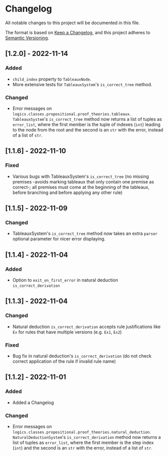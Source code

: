 # Changelog

All notable changes to this project will be documented in this file.

The format is based on [Keep a Changelog](https://keepachangelog.com/en/1.0.0/),
and this project adheres to [Semantic Versioning](https://semver.org/spec/v2.0.0.html).

## [1.2.0] - 2022-11-14
### Added
- `child_index` property to `TableauxNode`.
- More extensive tests for `TableauxSystem`'s `is_correct_tree` method.

### Changed
- Error messages on `logics.classes.propositional.proof_theories.tableaux`.
  `TableauxSystem`'s `is_correct_tree` method now returns a list of tuples 
  as `error_list`, where the first member is the tuple of indexes (`int`) leading to the 
  node from the root and the second is an `str` with the error, instead of a list of `str`.

## [1.1.6] - 2022-11-10
### Fixed
- Various bugs with TableauxSystem's `is_correct_tree` (no missing premises -avoids
  marking tableaux that only contain one premise as correct-; all premises must come at 
  the beginning of the tableaux, before branching and before applying any other rule)

## [1.1.5] - 2022-11-09
### Changed
- TableauxSystem's `is_correct_tree` method now takes an extra `parser` optional parameter 
  for nicer error displaying. 

## [1.1.4] - 2022-11-04
### Added
- Option to `exit_on_first_error` in natural deduction `is_correct_derivation`

## [1.1.3] - 2022-11-04
### Changed
- Natural deduction `is_correct_derivation` accepts rule justifications like `E∧` for
  rules that have multiple versions (e.g. `E∧1`, `E∧2`)

### Fixed
- Bug fix in natural deduction's `is_correct_derivation` (do not check correct application 
  of the rule if invalid rule name)


## [1.1.2] - 2022-11-01
### Added
- Added a Changelog

### Changed
- Error messages on `logics.classes.propositional.proof_theories.natural_deduction`.
  `NaturalDeductionSystem`'s `is_correct_derivation` method now returns a list of tuples 
  as `error_list`, where the first member is the step index (`int`) and the second is an 
  `str` with the error, instead of a list of `str`.

